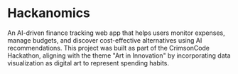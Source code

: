 # Hackanomics
An AI-driven finance tracking web app that helps users monitor expenses, manage budgets, and discover cost-effective alternatives using AI recommendations. This project was built as part of the CrimsonCode Hackathon, aligning with the theme "Art in Innovation" by incorporating data visualization as digital art to represent spending habits.
